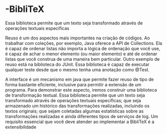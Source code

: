 # -BibliTeX
Essa biblioteca permite que um texto seja transformado através de operações textuais específicas

Reuso é um dos aspectos mais importantes na criação de códigos. Ao trabalhar com coleções, por exemplo, Java oferece a API de Collections. Ela é capaz de ordenar listas não importa a lógica de ordenação que você use, é capaz de achar o menor elemento (ou maior elemento) e até de ordenar listas que você construa de uma maneira bem particular. Outro exemplo de reuso está na biblioteca do JUnit. Essa biblioteca é capaz de executar qualquer teste desde que o mesmo tenha uma anotação como @Test.

A interface é um mecanismo em java que permite fazer reuso de tipo de forma bastante eficiente, inclusive para permitir a extensão de um programa. Para demonstrar este aspecto, iremos construir uma biblioteca de transformação textual. Essa biblioteca permite que um texto seja transformado através de operações textuais específicas; que seja armazenado um histórico das transformações realizadas, incluindo os textos originais; que sejam coletadas algumas estatísticas sobre as transformações realizadas e ainda diferentes tipos de serviços de log. Um requisito essencial que você deve atender ao implementar a BibliTeX é a extensibilidade
